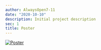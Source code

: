 ```yaml
---
author: AlwaysOpen7-11
date: "2020-10-10"
description: Initial project description
sec: 1
title: Poster
---
```

[![Poster](post/images_files/Poster.png)](https://smu-my.sharepoint.com/:i:/g/personal/szuhua_peng_2017_sis_smu_edu_sg/EX3Bb1WzpVxPlz7xN71Ik2MBTHX28Hmy_su3KqtYhlbBjQ?e=QO6SJy)





